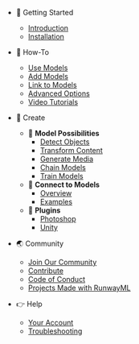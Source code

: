 * 🚀 Getting Started
    * [Introduction](/)
    * [Installation](getting-started/installation.md)

* 🤔 How-To
    * [Use Models](how-to/use-models.md)
    * [Add Models](how-to/import-models.md)
    <!-- * [Persist Models - coming soon!]() -->
    * [Link to Models](how-to/web-link.md)
    * [Advanced Options](how-to/advanced-options.md)
    * [Video Tutorials](https://www.youtube.com/runwayml)

* 🎨 Create
    * 🌱 **Model Possibilities**
        <!-- * [Overview]() -->
        * [Detect Objects](create/detect.md)
        * [Transform Content](create/transform.md)
        * [Generate Media](create/generate.md)
        * [Chain Models](how-to/chain-models-together.md)
        * [Train Models](create/train-models.md) 
    * 🤝 **Connect to Models**
        * [Overview](how-to/network.md)
        * [Examples](networking/examples.md)
    * 🔌 **Plugins**
        * [Photoshop](https://github.com/runwayml/RunwayML-for-Photoshop)
        * [Unity](https://github.com/runwayml/RunwayML-for-Unity)

* 🌏 Community
    * [Join Our Community](/?id=join-our-community)
    * [Contribute](/?id=contribute)
    * [Code of Conduct](/?id=code-of-conduct)
    * [Projects Made with RunwayML](https://runwayml.com/madewith)

* 👉 Help
    * [Your Account](/your-account.md)
    * [Troubleshooting](https://support.runwayml.com/)
    
